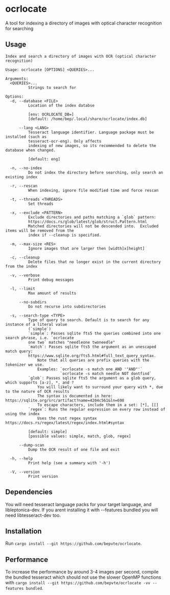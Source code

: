 # ocrlocate
A tool for indexing a directory of images with optical character recognition for searching

## Usage
```
Index and search a directory of images with OCR (optical character recognition)

Usage: ocrlocate [OPTIONS] <QUERIES>...

Arguments:
  <QUERIES>...
          Strings to search for

Options:
  -d, --database <FILE>
          Location of the index databse

          [env: OCRLOCATE_DB=]
          [default: /home/bep/.local/share/ocrlocate/index.db]

      --lang <LANG>
          Tesseract language identifier. Language package must be installed (such as
          tesseract-ocr-eng). Only affects
          indexing of new images, so its recommended to delete the database when changed.

          [default: eng]

  -n, --no-index
          Do not index the directory before searching, only search an existing index

  -r, --rescan
          When indexing, ignore file modified time and force rescan

  -t, --threads <THREADS>
          Set threads

  -x, --exclude <PATTERN>
          Exclude directories and paths matching a `glob` pattern:
          https://docs.rs/glob/latest/glob/struct.Pattern.html
          Matched directories will not be descended into.  Excluded items will be removed from the
          index if --cleanup is specified.

  -m, --max-size <RES>
          Ignore images that are larger then [width]x[height]

  -c, --cleanup
          Delete files that no longer exist in the current directory from the index

  -v, --verbose
          Print debug messages

  -l, --limit
          Max amount of results

      --no-subdirs
          Do not recurse into subdirectories

  -s, --search-type <TYPE>
          Type of query to search. Default is to search for any instance of a literal value
          (`simple`)
          `simple`: Passes sqlite fts5 the queries combined into one search phrase, i.e. `ocrlocate
          one two` matches "needleone twoneedle"
          `match`: Passes sqlite fts5 the argument as an unescaped match query:
          https://www.sqlite.org/fts5.html#full_text_query_syntax.
              Note that all queries are prefix queries with the tokenizer we use.
              Examples: `ocrlocate -s match one AND '"AND"'`
                        `ocrlocate -s match needle NOT dontfind`
          `glob`: Passes sqlite fts5 the argument as a glob query, which supports [a-z], *, and ?
              You will likely want to surround your query with *, due to the nature of OCR results
              The syntax is documented in here: https://sqlite.org/src/artifact?name=4204c561&ln=698
              To escape characters, include them in a set: [*], [[]
          `regex`: Runs the regular expression on every row instead of using the index
              Uses the rust regex syntax https://docs.rs/regex/latest/regex/index.html#syntax

          [default: simple]
          [possible values: simple, match, glob, regex]

      --dump-scan
          Dump the OCR result of one file and exit

  -h, --help
          Print help (see a summary with '-h')

  -V, --version
          Print version
```

## Dependencies
You will need tesseract language packs for your target language, and libleptonica-dev. If you arent installing it with --features bundled you will need libtesseract-dev too.

## Installation
Run `cargo install --git https://github.com/bepvte/ocrlocate`.

## Performance
To increase the performance by around 3-4 images per second, compile the bundled tesseract which should not use the slower OpenMP functions with `cargo install --git https://github.com/bepvte/ocrlocate -vv --features bundled`.
